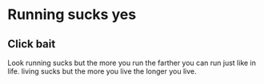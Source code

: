 # Running sucks yes

## Click bait

Look running sucks but the more you run the farther you can run just like in life. living sucks but the more you live the longer you live.
